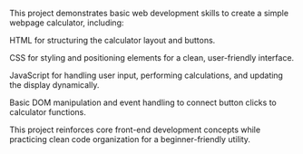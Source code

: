This project demonstrates basic web development skills to create a simple webpage calculator, including:

HTML for structuring the calculator layout and buttons.

CSS for styling and positioning elements for a clean, user-friendly interface.

JavaScript for handling user input, performing calculations, and updating the display dynamically.

Basic DOM manipulation and event handling to connect button clicks to calculator functions.

This project reinforces core front-end development concepts while practicing clean code organization for a beginner-friendly utility.
